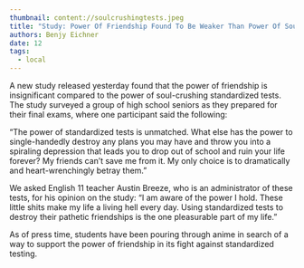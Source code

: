```yaml
---
thumbnail: content://soulcrushingtests.jpeg
title: "Study: Power Of Friendship Found To Be Weaker Than Power Of Soul-Crushing Standardized Tests"
authors: Benjy Eichner
date: 12
tags:
  - local
---
```


A new study released yesterday found that the power of friendship is insignificant compared to the power of soul-crushing standardized tests. The study surveyed a group of high school seniors as they prepared for their final exams, where one participant said the following:

“The power of standardized tests is unmatched. What else has the power to single-handedly destroy any plans you may have and throw you into a spiraling depression that leads you to drop out of school and ruin your life forever? My friends can’t save me from it. My only choice is to dramatically and heart-wrenchingly betray them.”

We asked English 11 teacher Austin Breeze, who is an administrator of these tests, for his opinion on the study: “I am aware of the power I hold. These little shits make my life a living hell every day. Using standardized tests to destroy their pathetic friendships is the one pleasurable part of my life.”

As of press time, students have been pouring through anime in search of a way to support the power of friendship in its fight against standardized testing.


